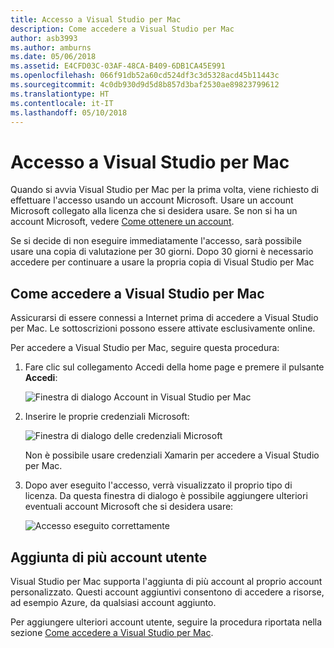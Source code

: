 ```yaml
---
title: Accesso a Visual Studio per Mac
description: Come accedere a Visual Studio per Mac
author: asb3993
ms.author: amburns
ms.date: 05/06/2018
ms.assetid: E4CFD03C-03AF-48CA-B409-6DB1CA45E991
ms.openlocfilehash: 066f91db52a60cd524df3c3d5328acd45b11443c
ms.sourcegitcommit: 4c0db930d9d5d8b857d3baf2530ae89823799612
ms.translationtype: HT
ms.contentlocale: it-IT
ms.lasthandoff: 05/10/2018
---
```

# <a name="signing-in-to-visual-studio-for-mac"></a>Accesso a Visual Studio per Mac

Quando si avvia Visual Studio per Mac per la prima volta, viene richiesto di effettuare l'accesso usando un account Microsoft. Usare un account Microsoft collegato alla licenza che si desidera usare. Se non si ha un account Microsoft, vedere [Come ottenere un account](https://support.microsoft.com/instantanswers/d18cc497-d839-cf50-dea8-f99c95f2bd16/sign-up-for-a-microsoft-account). 

Se si decide di non eseguire immediatamente l'accesso, sarà possibile usare una copia di valutazione per 30 giorni. Dopo 30 giorni è necessario accedere per continuare a usare la propria copia di Visual Studio per Mac 

## <a name="how-to-sign-in-to-visual-studio-for-mac"></a>Come accedere a Visual Studio per Mac

Assicurarsi di essere connessi a Internet prima di accedere a Visual Studio per Mac. Le sottoscrizioni possono essere attivate esclusivamente online.
 
Per accedere a Visual Studio per Mac, seguire questa procedura:

1. Fare clic sul collegamento Accedi della home page e premere il pulsante **Accedi**:

    ![Finestra di dialogo Account in Visual Studio per Mac](media/signing-in-image12.png)

2. Inserire le proprie credenziali Microsoft:

    ![Finestra di dialogo delle credenziali Microsoft](media/signing-in-image13.png)

    Non è possibile usare credenziali Xamarin per accedere a Visual Studio per Mac.

3.  Dopo aver eseguito l'accesso, verrà visualizzato il proprio tipo di licenza. Da questa finestra di dialogo è possibile aggiungere ulteriori eventuali account Microsoft che si desidera usare:

    ![Accesso eseguito correttamente](media/signing-in-image14.png)

## <a name="adding-multiple-user-accounts"></a>Aggiunta di più account utente

Visual Studio per Mac supporta l'aggiunta di più account al proprio account personalizzato. Questi account aggiuntivi consentono di accedere a risorse, ad esempio Azure, da qualsiasi account aggiunto. 

Per aggiungere ulteriori account utente, seguire la procedura riportata nella sezione [Come accedere a Visual Studio per Mac](#how-to-sign-in-to-visual-studio-for-mac).

